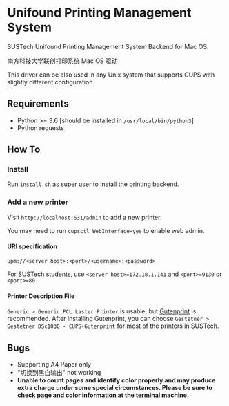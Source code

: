 # Unifound Printing Management System

SUSTech Unifound Printing Management System Backend for Mac OS.

南方科技大学联创打印系统 Mac OS 驱动

This driver can be also used in any Unix system that supports CUPS with slightly different configuration

## Requirements

- Python >= 3.6 [should be installed in `/usr/local/bin/python3`]
- Python requests

## How To

### Install

Run `install.sh` as super user to install the printing backend.

### Add a new printer

Visit `http://localhost:631/admin` to add a new printer.

You may need to run `cupsctl WebInterface=yes` to enable web admin.

#### URI specification

`upm://<server host>:<port>/<username>:<password>`

For SUSTech students, use `<server host>=172.18.1.141` and `<port>=9130` or `<port>=80`

#### Printer Description File

`Generic > Generic PCL Laster Printer` is usable, but [Gutenprint](http://gimp-print.sourceforge.net/) is recommended. After installing Gutenprint, you can choose `Gestetner > Gestetner DSc1030 - CUPS+Gutenprint` for most of the printers in SUSTech.

## Bugs

- Supporting A4 Paper only
- "切换到黑白输出" not working
- **Unable to count pages and identify color properly and may produce extra charge under some special circumstances. Please be sure to check page and color information at the terminal machine.**
